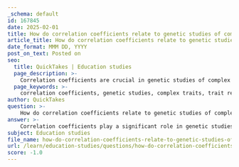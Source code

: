 ```yaml
---
_schema: default
id: 167845
date: 2025-02-01
title: How do correlation coefficients relate to genetic studies of complex traits?
article_title: How do correlation coefficients relate to genetic studies of complex traits?
date_format: MMM DD, YYYY
post_on_text: Posted on
seo:
  title: QuickTakes | Education studies
  page_description: >-
    Correlation coefficients are crucial in genetic studies of complex traits as they measure relationships between traits, assess heritability, analyze genetic correlations, and explore the interactions of genetic and environmental factors.
  page_keywords: >-
    correlation coefficients, genetic studies, complex traits, trait relationships, heritability, genetic correlation, polygenic traits, environmental interactions, statistical analysis
author: QuickTakes
question: >-
    How do correlation coefficients relate to genetic studies of complex traits?
answer: >-
    Correlation coefficients play a significant role in genetic studies of complex traits, particularly in understanding the relationships between different traits and the genetic factors that influence them. Here’s how they relate to various aspects of genetic research:\n\n1. **Measurement of Trait Relationships**: Correlation coefficients quantify the strength and direction of the relationship between two traits. In the context of genetics, this can help researchers determine whether two traits are influenced by similar genetic factors. For example, if height and weight are positively correlated, it suggests that individuals who are taller tend to weigh more, potentially due to shared genetic influences.\n\n2. **Heritability Assessment**: Correlation coefficients are essential in estimating heritability, which is the proportion of phenotypic variation in a trait that can be attributed to genetic variation. By comparing the correlation of traits in related individuals (like siblings or twins), researchers can infer how much of the variation in those traits is due to genetic factors versus environmental influences.\n\n3. **Genetic Correlation**: This specific type of correlation refers to the relationship between different traits that are influenced by shared genetic factors. For instance, if two traits are genetically correlated, individuals with a high value for one trait are likely to have a high value for the other trait. Understanding these genetic correlations is crucial for studying complex traits and diseases, as it can reveal underlying genetic architectures.\n\n4. **Polygenic Traits**: Many complex traits are polygenic, meaning they are influenced by multiple genes. Correlation coefficients can help identify how these multiple genetic factors interact and contribute to the overall phenotype. This is particularly important in traits that exhibit a continuous range of phenotypes, such as height or skin color.\n\n5. **Environmental Interactions**: Correlation coefficients also help in understanding the interaction between genetic potential and environmental factors. By analyzing how traits correlate under different environmental conditions, researchers can gain insights into the extent to which environmental factors modify genetic expression.\n\n6. **Statistical Analysis**: In genetic studies, correlation coefficients are part of a broader set of statistical tools, including variance and standard deviation, that are used to analyze genetic data. These tools help in interpreting the data accurately and making informed conclusions about genetic influences on complex traits.\n\nIn summary, correlation coefficients are vital for analyzing the relationships between traits, estimating heritability, understanding genetic correlations, and exploring the interactions between genetic and environmental factors in the study of complex traits. They provide a quantitative basis for understanding how traits are inherited and expressed in populations.
subject: Education studies
file_name: how-do-correlation-coefficients-relate-to-genetic-studies-of-complex-traits.md
url: /learn/education-studies/questions/how-do-correlation-coefficients-relate-to-genetic-studies-of-complex-traits
score: -1.0
---
```


&nbsp;